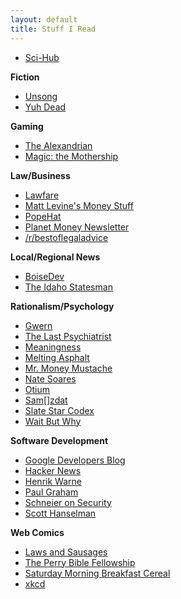 ```yaml
---
layout: default
title: Stuff I Read
---
```


* [Sci-Hub](https://sci-hub.tw/)  

**Fiction**  
* [Unsong](https://unsongbook.com/)  
* [Yuh Dead](https://lorav.github.io/)  

**Gaming**  
* [The Alexandrian](https://thealexandrian.net/)  
* [Magic: the Mothership](https://magic.wizards.com/en/articles)  

**Law/Business**  
* [Lawfare](https://lawfareblog.com/)  
* [Matt Levine's Money Stuff](https://www.bloomberg.com/view/topics/money-stuff)  
* [PopeHat](https://www.popehat.com/)  
* [Planet Money Newsletter](https://www.npr.org/sections/money/)  
* [/r/bestoflegaladvice](https://www.reddit.com/r/bestoflegaladvice/)  

**Local/Regional News**  
* [BoiseDev](https://boisedev.com/)  
* [The Idaho Statesman](https://www.idahostatesman.com/)  

**Rationalism/Psychology**  
* [Gwern](https://www.gwern.net/)  
* [The Last Psychiatrist](https://thelastpsychiatrist.com)  
* [Meaningness](https://meaningness.com/)  
* [Melting Asphalt](https://meltingasphalt.com)  
* [Mr. Money Mustache](https://www.mrmoneymustache.com/)  
* [Nate Soares](http://mindingourway.com/)  
* [Otium](https://srconstantin.wordpress.com/)  
* [Sam\[\]zdat](https://samzdat.com/)  
* [Slate Star Codex](https://slatestarcodex.com/)  
* [Wait But Why](https://waitbutwhy.com)  

**Software Development**  
* [Google Developers Blog](https://developers.googleblog.com/)  
* [Hacker News](https://news.ycombinator.com/)  
* [Henrik Warne](https://henrikwarne.com/)  
* [Paul Graham](http://paulgraham.com/articles.html)  
* [Schneier on Security](https://www.schneier.com/)  
* [Scott Hanselman](https://www.hanselman.com/blog/)  

**Web Comics**  
* [Laws and Sausages](https://lawsandsausagescomic.com/comic)  
* [The Perry Bible Fellowship](https://pbfcomics.com/)  
* [Saturday Morning Breakfast Cereal](https://smbc-comics.com/)  
* [xkcd](https://xkcd.com/)  
